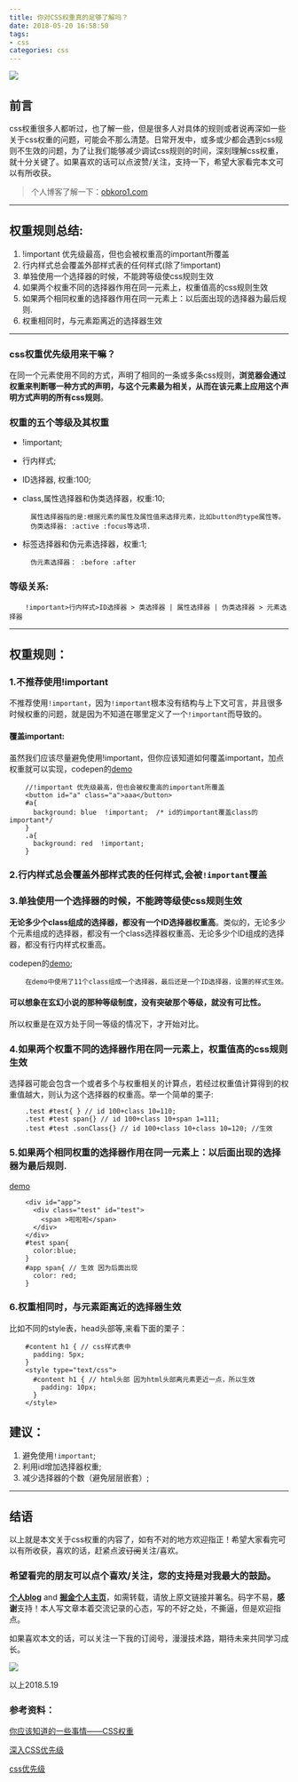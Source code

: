 ```yaml
---
title: 你对CSS权重真的足够了解吗？
date: 2018-05-20 16:58:50
tags:
- css
categories: css
---
```


![](http://ww1.sinaimg.cn/large/005Y4rCogy1frhxmh6hr6j31hc0xctlt.jpg)

## 前言

css权重很多人都听过，也了解一些，但是很多人对具体的规则或者说再深如一些关于css权重的问题，可能会不那么清楚。日常开发中，或多或少都会遇到css规则不生效的问题，为了让我们能够减少调试css规则的时间，深刻理解css权重，就十分关键了。如果喜欢的话可以点波赞/关注，支持一下，希望大家看完本文可以有所收获。

<!--more-->

> 个人博客了解一下：[obkoro1.com](http://obkoro1.com/)

---

## 权重规则总结:

1. !important 优先级最高，但也会被权重高的important所覆盖
2. 行内样式总会覆盖外部样式表的任何样式(除了!important)
3. 单独使用一个选择器的时候，不能跨等级使css规则生效
4. 如果两个权重不同的选择器作用在同一元素上，权重值高的css规则生效
5. 如果两个相同权重的选择器作用在同一元素上：以后面出现的选择器为最后规则.
6. 权重相同时，与元素距离近的选择器生效

---

### css权重优先级用来干嘛？

在同一个元素使用不同的方式，声明了相同的一条或多条css规则，**浏览器会通过权重来判断哪一种方式的声明，与这个元素最为相关，从而在该元素上应用这个声明方式声明的所有css规则**。

### 权重的五个等级及其权重

* !important;
* 行内样式;
* ID选择器, 权重:100;
* class,属性选择器和伪类选择器，权重:10;
  
        属性选择器指的是:根据元素的属性及属性值来选择元素，比如button的type属性等。
        伪类选择器: :active :focus等选项.
* 标签选择器和伪元素选择器，权重:1;

        伪元素选择器： :before :after

### 等级关系:

        !important>行内样式>ID选择器 > 类选择器 | 属性选择器 | 伪类选择器 > 元素选择器
---

## 权重规则：

### 1.不推荐使用!important

不推荐使用`!important`，因为`!important`根本没有结构与上下文可言，并且很多时候权重的问题，就是因为不知道在哪里定义了一个`!important`而导致的。

#### 覆盖important:

虽然我们应该尽量避免使用!important，但你应该知道如何覆盖important，加点权重就可以实现，codepen的[demo](https://codepen.io/OBKoro1/pen/ZoVxgQ)

        //!important 优先级最高，但也会被权重高的important所覆盖
        <button id="a" class="a">aaa</button>
        #a{
          background: blue  !important;  /* id的important覆盖class的important*/
        }
        .a{
          background: red  !important;
        }

### 2.行内样式总会覆盖外部样式表的任何样式,会被`!important`覆盖

### 3.单独使用一个选择器的时候，不能跨等级使css规则生效

**无论多少个class组成的选择器，都没有一个ID选择器权重高**。类似的，无论多少个元素组成的选择器，都没有一个class选择器权重高、无论多少个ID组成的选择器，都没有行内样式权重高。

codepen的[demo](https://codepen.io/OBKoro1/pen/ZoVxgQ);

        在demo中使用了11个class组成一个选择器，最后还是一个ID选择器，设置的样式生效。

#### 可以想象在玄幻小说的那种等级制度，没有突破那个等级，就没有可比性。

所以权重是在双方处于同一等级的情况下，才开始对比。

### 4.如果两个权重不同的选择器作用在同一元素上，权重值高的css规则生效

选择器可能会包含一个或者多个与权重相关的计算点，若经过权重值计算得到的权重值越大，则认为这个选择器的权重高。举一个简单的栗子:

        .test #test{ } // id 100+class 10=110;
        .test #test span{} // id 100+class 10+span 1=111;
        .test #test .sonClass{} // id 100+class 10+class 10=120; //生效

### 5.如果两个相同权重的选择器作用在同一元素上：以后面出现的选择器为最后规则.

[demo](https://codepen.io/OBKoro1/pen/jxXKez)

        <div id="app">
          <div class="test" id="test">
            <span >啦啦啦</span>
          </div>
        </div>
        #test span{
          color:blue;
        }
        #app span{ // 生效 因为后面出现
          color: red;
        }

### 6.权重相同时，与元素距离近的选择器生效

比如不同的style表，head头部等,来看下面的栗子：

        #content h1 { // css样式表中
          padding: 5px;
        }
        <style type="text/css">
          #content h1 { // html头部 因为html头部离元素更近一点，所以生效
            padding: 10px;
          }
        </style>

## 建议：

1. 避免使用`!important`;
2. 利用id增加选择器权重;
2. 减少选择器的个数（避免层层嵌套）;

---

## 结语

以上就是本文关于css权重的内容了，如有不对的地方欢迎指正！希望大家看完可以有所收获，喜欢的话，赶紧点波~~订阅~~关注/喜欢。

### 希望看完的朋友可以点个喜欢/关注，您的支持是对我最大的鼓励。

**[个人blog](http://obkoro1.com/)** and **[掘金个人主页](https://juejin.im/user/58714f0eb123db4a2eb95372)**，如需转载，请放上原文链接并署名。码字不易，**感谢**支持！本人写文章本着交流记录的心态，写的不好之处，不撕逼，但是欢迎指点。
 
如果喜欢本文的话，可以关注一下我的订阅号，漫漫技术路，期待未来共同学习成长。

![](https://user-gold-cdn.xitu.io/2018/5/1/1631b6f52f7e7015?w=344&h=344&f=jpeg&s=8317)
 
 以上2018.5.19
 
### 参考资料：

[你应该知道的一些事情——CSS权重](https://www.w3cplus.com/css/css-specificity-things-you-should-know.html)

[深入CSS优先级](https://juejin.im/entry/5a5b57b5f265da3e2e627418)

[css优先级](https://developer.mozilla.org/zh-CN/docs/Web/CSS/Specificity)
